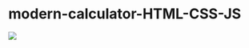 # modern-calculator-HTML-CSS-JS

<img src='https://media.discordapp.net/attachments/701164137081733201/1039332293652787270/image.png?width=746&height=580'/>
